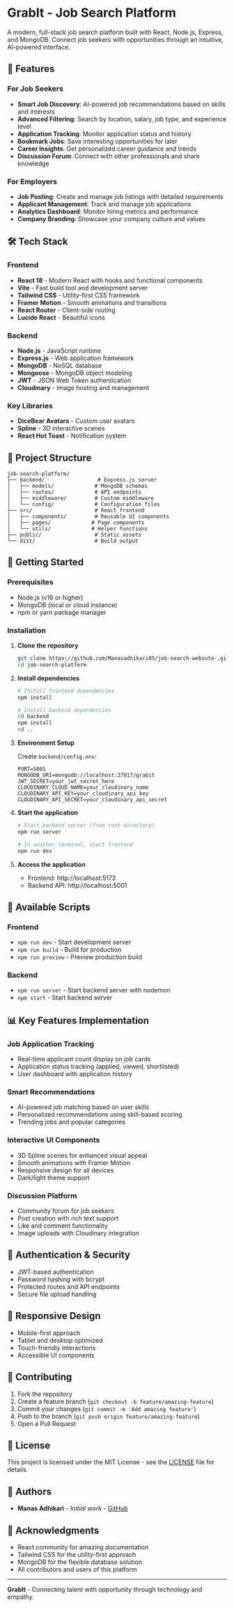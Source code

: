# GrabIt - Job Search Platform

A modern, full-stack job search platform built with React, Node.js, Express, and MongoDB. Connect job seekers with opportunities through an intuitive, AI-powered interface.

## 🚀 Features

### For Job Seekers
- **Smart Job Discovery**: AI-powered job recommendations based on skills and interests
- **Advanced Filtering**: Search by location, salary, job type, and experience level
- **Application Tracking**: Monitor application status and history
- **Bookmark Jobs**: Save interesting opportunities for later
- **Career Insights**: Get personalized career guidance and trends
- **Discussion Forum**: Connect with other professionals and share knowledge

### For Employers
- **Job Posting**: Create and manage job listings with detailed requirements
- **Applicant Management**: Track and manage job applications
- **Analytics Dashboard**: Monitor hiring metrics and performance
- **Company Branding**: Showcase your company culture and values

## 🛠️ Tech Stack

### Frontend
- **React 18** - Modern React with hooks and functional components
- **Vite** - Fast build tool and development server
- **Tailwind CSS** - Utility-first CSS framework
- **Framer Motion** - Smooth animations and transitions
- **React Router** - Client-side routing
- **Lucide React** - Beautiful icons

### Backend
- **Node.js** - JavaScript runtime
- **Express.js** - Web application framework
- **MongoDB** - NoSQL database
- **Mongoose** - MongoDB object modeling
- **JWT** - JSON Web Token authentication
- **Cloudinary** - Image hosting and management

### Key Libraries
- **DiceBear Avatars** - Custom user avatars
- **Spline** - 3D interactive scenes
- **React Hot Toast** - Notification system

## 📁 Project Structure

```
job-search-platform/
├── backend/                 # Express.js server
│   ├── models/             # MongoDB schemas
│   ├── routes/             # API endpoints
│   ├── middleware/         # Custom middleware
│   └── config/             # Configuration files
├── src/                    # React frontend
│   ├── components/         # Reusable UI components
│   ├── pages/             # Page components
│   └── utils/             # Helper functions
├── public/                 # Static assets
└── dist/                   # Build output
```

## 🚀 Getting Started

### Prerequisites
- Node.js (v16 or higher)
- MongoDB (local or cloud instance)
- npm or yarn package manager

### Installation

1. **Clone the repository**
   ```bash
   git clone https://github.com/Manasadhikari05/job-search-websute-.git
   cd job-search-platform
   ```

2. **Install dependencies**
   ```bash
   # Install frontend dependencies
   npm install

   # Install backend dependencies
   cd backend
   npm install
   cd ..
   ```

3. **Environment Setup**

   Create `backend/config.env`:
   ```env
   PORT=5001
   MONGODB_URI=mongodb://localhost:27017/grabit
   JWT_SECRET=your_jwt_secret_here
   CLOUDINARY_CLOUD_NAME=your_cloudinary_name
   CLOUDINARY_API_KEY=your_cloudinary_api_key
   CLOUDINARY_API_SECRET=your_cloudinary_api_secret
   ```

4. **Start the application**
   ```bash
   # Start backend server (from root directory)
   npm run server

   # In another terminal, start frontend
   npm run dev
   ```

5. **Access the application**
   - Frontend: http://localhost:5173
   - Backend API: http://localhost:5001

## 🔧 Available Scripts

### Frontend
- `npm run dev` - Start development server
- `npm run build` - Build for production
- `npm run preview` - Preview production build

### Backend
- `npm run server` - Start backend server with nodemon
- `npm start` - Start backend server

## 📊 Key Features Implementation

### Job Application Tracking
- Real-time applicant count display on job cards
- Application status tracking (applied, viewed, shortlisted)
- User dashboard with application history

### Smart Recommendations
- AI-powered job matching based on user skills
- Personalized recommendations using skill-based scoring
- Trending jobs and popular categories

### Interactive UI Components
- 3D Spline scenes for enhanced visual appeal
- Smooth animations with Framer Motion
- Responsive design for all devices
- Dark/light theme support

### Discussion Platform
- Community forum for job seekers
- Post creation with rich text support
- Like and comment functionality
- Image uploads with Cloudinary integration

## 🔐 Authentication & Security

- JWT-based authentication
- Password hashing with bcrypt
- Protected routes and API endpoints
- Secure file upload handling

## 📱 Responsive Design

- Mobile-first approach
- Tablet and desktop optimized
- Touch-friendly interactions
- Accessible UI components

## 🤝 Contributing

1. Fork the repository
2. Create a feature branch (`git checkout -b feature/amazing-feature`)
3. Commit your changes (`git commit -m 'Add amazing feature'`)
4. Push to the branch (`git push origin feature/amazing-feature`)
5. Open a Pull Request

## 📄 License

This project is licensed under the MIT License - see the [LICENSE](LICENSE) file for details.

## 👥 Authors

- **Manas Adhikari** - *Initial work* - [GitHub](https://github.com/Manasadhikari05)

## 🙏 Acknowledgments

- React community for amazing documentation
- Tailwind CSS for the utility-first approach
- MongoDB for the flexible database solution
- All contributors and users of this platform

---

**GrabIt** - Connecting talent with opportunity through technology and empathy.
